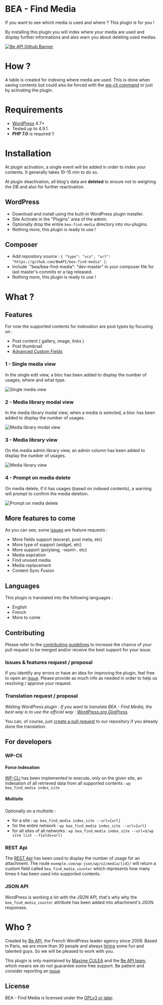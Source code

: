 # BEA - Find Media

If you want to see which media is used and where ? This plugin is for you !

By installing this plugin you will index where your media are used and display further informations and also warn you about deleting used medias. 

<a href="https://beapi.fr/?utm_source=GitHub&utm_medium=Banner&utm_campaign=bea-find-media">![Be API Github Banner](assets/images/banner-1300x300.png)</a>

# How ?

A table is created for indexing where media are used. This is done when saving contents but could also be forced with the [wp-cli command](#force-indexation) or just by activating the plugin. 

# Requirements

- [WordPress](https://wordpress.org/) 4.7+
- Tested up to 4.9.1.
- **PHP 7.0** is required !!

# Installation

At plugin activation, a single event will be added in order to index your contents. It generally takes 10-15 min to do so.

At plugin deactivation, all blog's data are **deleted** to ensure not to weighing the DB and also for further reactivation.

## WordPress

- Download and install using the built-in WordPress plugin installer.
- Site Activate in the "Plugins" area of the admin.
- Optionally drop the entire `bea-find-media` directory into mu-plugins.
- Nothing more, this plugin is ready to use !

## Composer

- Add repository source : `{ "type": "vcs", "url": "https://github.com/BeAPI/bea-find-media" }`.
- Include `"bea/bea-find-media": "dev-master" in your composer file for last master's commits or a tag released.
- Nothing more, this plugin is ready to use !

# What ?

## Features 

For now the supported contents for indexation are post types by focusing on :

- Post content ( gallery, image, links )
- Post thumbnail
- [Advanced Custom Fields](https://fr.wordpress.org/plugins/advanced-custom-fields/)

### 1 - Single media view

In the single edit view, a bloc has been added to display the number of usages, where and what type.

![Single media view](assets/images/screenshot-1.png)

### 2 - Media library modal view

In the media library modal view, when a media is selected, a bloc has been added to display the number of usages.

![Media library modal view](assets/images/screenshot-2.png)

### 3 - Media library view

On the media admin library view, an admin column has been added to display the number of usages.

![Media library view](assets/images/screenshot-3.png)

### 4 - Prompt on media delete

On media delete, if it has usages (based on indexed contents), a warning will prompt to confirm the media deletion.

![Prompt on media delete](assets/images/screenshot-4.png)

## More features to come

As you can see, some [issues](../../issues?q=is%3Aissue+is%3Aopen+label%3Aquestion) are feature requests :
- More fields support (excerpt, post meta, etc)
- More type of support (widget, etc)
- More support (polylang, -wpml-, etc)
- Media expiration
- Find unused media
- Media replacement
- Content Sync Fusion

## Languages

This plugin is translated into the following languages :
- English
- French
- More to come

## Contributing

Please refer to the [contributing guidelines](.github/CONTRIBUTING.md) to increase the chance of your pull request to be merged and/or receive the best support for your issue.

### Issues & features request / proposal

If you identify any errors or have an idea for improving the plugin, feel free to open an [issue](../../issues/new). Please provide as much info as needed in order to help us resolving / approve your request.

### Translation request / proposal

_Waiting WordPress plugin : If you want to translate BEA - Find Media, the best way is to use the official way :
[WordPress.org GlotPress](https://translate.wordpress.org/projects/wp-plugins/bea-find-media)._

You can, of course, just [create a pull request](../../compare) to our repository if you already done the translation.

## For developers

### WP-Cli

#### Force indexation

[WP-CLi](http://wp-cli.org) has been implemented to execute, only on the given site, an indexation of all retrieved data from all supported contents : `wp bea_find_media index_site`
 
##### Multisite

Optionally on a multisite :
* for a site : `wp bea_find_media index_site --url={url}`
* for the entire network : `wp bea_find_media index_site --url={url}`
* for all sites of all networks : `wp bea_find_media index_site --url=$(wp site list --fields=url)`

### REST Api

The [REST Api](https://developer.wordpress.org/rest-api/) has been used to display the number of usage for an attachment. The route `exemple.com/wp-json/wp/v2/media/{id}/` will return a custom field called `bea_find_media_counter` which represents how many times it has been used into supported contents.

### JSON API

WordPress is working a lot with the JSON API, that's why why the `bea_find_media_counter` attribute has been added into attachment's JSON responses.

# Who ?

Created by [Be API](https://beapi.fr/?utm_source=GitHub&utm_medium=Link&utm_campaign=bea-find-media), the French WordPress leader agency since 2009. Based in Paris, we are more than 30 people and always [hiring](https://beapi.workable.com) some fun and talented guys. So we will be pleased to work with you.

This plugin is only maintained by [Maxime CULEA](https://maximeculea.fr) and the [Be API team](https://beapi.fr/?utm_source=GitHub&utm_medium=Link&utm_campaign=bea-find-media), which means we do not guarantee some free support. Be patient and consider reporting an [issue](#issues--features-request--proposal).

## License

BEA - Find Media is licensed under the [GPLv3 or later](LICENSE.md).
